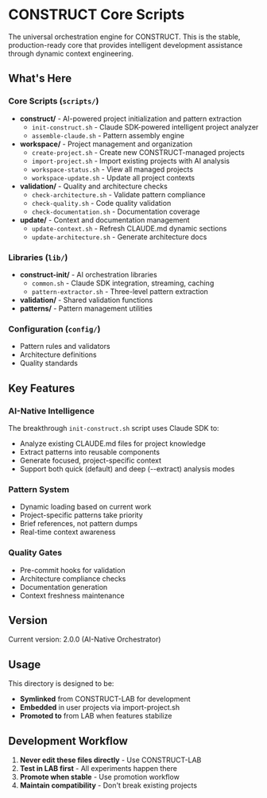 # CONSTRUCT Core Scripts

The universal orchestration engine for CONSTRUCT. This is the stable, production-ready core that provides intelligent development assistance through dynamic context engineering.

## What's Here

### Core Scripts (`scripts/`)
- **construct/** - AI-powered project initialization and pattern extraction
  - `init-construct.sh` - Claude SDK-powered intelligent project analyzer
  - `assemble-claude.sh` - Pattern assembly engine
- **workspace/** - Project management and organization
  - `create-project.sh` - Create new CONSTRUCT-managed projects
  - `import-project.sh` - Import existing projects with AI analysis
  - `workspace-status.sh` - View all managed projects
  - `workspace-update.sh` - Update all project contexts
- **validation/** - Quality and architecture checks
  - `check-architecture.sh` - Validate pattern compliance
  - `check-quality.sh` - Code quality validation
  - `check-documentation.sh` - Documentation coverage
- **update/** - Context and documentation management
  - `update-context.sh` - Refresh CLAUDE.md dynamic sections
  - `update-architecture.sh` - Generate architecture docs

### Libraries (`lib/`)
- **construct-init/** - AI orchestration libraries
  - `common.sh` - Claude SDK integration, streaming, caching
  - `pattern-extractor.sh` - Three-level pattern extraction
- **validation/** - Shared validation functions
- **patterns/** - Pattern management utilities

### Configuration (`config/`)
- Pattern rules and validators
- Architecture definitions
- Quality standards

## Key Features

### AI-Native Intelligence
The breakthrough `init-construct.sh` script uses Claude SDK to:
- Analyze existing CLAUDE.md files for project knowledge
- Extract patterns into reusable components
- Generate focused, project-specific context
- Support both quick (default) and deep (--extract) analysis modes

### Pattern System
- Dynamic loading based on current work
- Project-specific patterns take priority
- Brief references, not pattern dumps
- Real-time context awareness

### Quality Gates
- Pre-commit hooks for validation
- Architecture compliance checks
- Documentation generation
- Context freshness maintenance

## Version

Current version: 2.0.0 (AI-Native Orchestrator)

## Usage

This directory is designed to be:
- **Symlinked** from CONSTRUCT-LAB for development
- **Embedded** in user projects via import-project.sh
- **Promoted to** from LAB when features stabilize

## Development Workflow

1. **Never edit these files directly** - Use CONSTRUCT-LAB
2. **Test in LAB first** - All experiments happen there
3. **Promote when stable** - Use promotion workflow
4. **Maintain compatibility** - Don't break existing projects